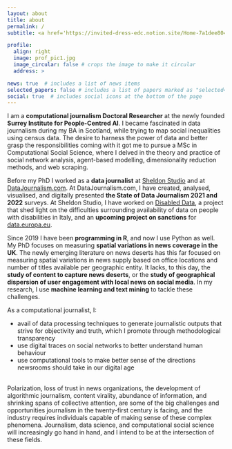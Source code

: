 ```yaml
---
layout: about
title: about
permalink: /
subtitle: <a href='https://invited-dress-edc.notion.site/Home-7a1dee804e3f4fedb89205b468253f69'>News deserts</a>. NLP. Data journalism. R and Python. <a href='https://frabjous-klepon-c65fee.netlify.app/'>Local news</a>. Computational social science.

profile:
  align: right
  image: prof_pic1.jpg
  image_circular: false # crops the image to make it circular
  address: >

news: true  # includes a list of news items
selected_papers: false # includes a list of papers marked as "selected={true}"
social: true  # includes social icons at the bottom of the page
---
```


I am a <b>computational journalism Doctoral Researcher</b> at the newly founded <b>Surrey Institute for People-Centred AI</b>. I became fascinated in data journalism during my BA in Scotland, while trying to map social inequalities using census data. The desire to harness the power of data and better grasp the responsibilities coming with it got me to pursue a MSc in Computational Social Science, where I delved in the theory and practice of social network analysis, agent-based modelling, dimensionality reduction methods, and web scraping.

Before my PhD I worked as a <b>data journalist</b> at <a href="www.sheldon.studio">Sheldon Studio</a> and at <a href="www.datajournalism.com">DataJournalism.com</a>. At DataJournalism.com, I have created, analysed, visualised, and digitally presented <b>the State of Data Journalism 2021 and 2022</b> surveys. At Sheldon Studio, I have worked on <a href="https://disableddata.fightthestroke.org/">Disabled Data</a>, a project that shed light on the difficulties surrounding availability of data on people with disabilities in Italy, and an <b>upcoming project on sanctions</b> for <a href="https://data.europa.eu/en">data.europa.eu</a>.

Since 2019 I have been <b>programming in R</b>, and now I use Python as well. My PhD focuses on measuring <b>spatial variations in news coverage in the UK</b>. The newly emerging literature on news deserts has this far focused on measuring spatial variations in news supply based on office locations and number of titles available per geographic entity. It lacks, to this day, the <b>study of content to capture news deserts</b>, or the <b>study of geographical dispersion of user engagement with local news on social media</b>. In my research, I use <b>machine learning and text mining</b> to tackle these challenges.

As a computational journalist, I:
-  avail of data processing techniques to generate journalistic outputs that strive for objectivity and truth, which I promote through methodological transparency
-  use digital traces on social networks to better understand human behaviour
-  use computational tools to make better sense of the directions newsrooms should take in our digital age 

<br>
Polarization, loss of trust in news organizations, the development of algorithmic journalism, content virality, abundance of information, and shrinking spans of collective attention, are some of the big challenges and opportunities journalism in the twenty-first century is facing, and the industry requires individuals capable of making sense of these complex phenomena. Journalism, data science, and computational social science will increasingly go hand in hand, and I intend to be at the intersection of these fields.

